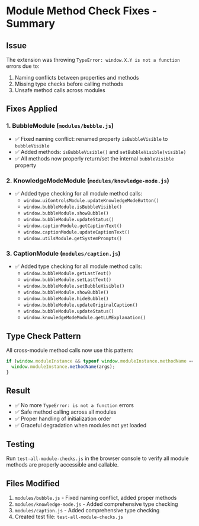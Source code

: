 # Module Method Check Fixes - Summary

## Issue
The extension was throwing `TypeError: window.X.Y is not a function` errors due to:
1. Naming conflicts between properties and methods
2. Missing type checks before calling methods
3. Unsafe method calls across modules

## Fixes Applied

### 1. BubbleModule (`modules/bubble.js`)
- ✅ Fixed naming conflict: renamed property `isBubbleVisible` to `bubbleVisible`
- ✅ Added methods: `isBubbleVisible()` and `setBubbleVisible(visible)`
- ✅ All methods now properly return/set the internal `bubbleVisible` property

### 2. KnowledgeModeModule (`modules/knowledge-mode.js`)
- ✅ Added type checking for all module method calls:
  - `window.uiControlsModule.updateKnowledgeModeButton()`
  - `window.bubbleModule.isBubbleVisible()`
  - `window.bubbleModule.showBubble()`
  - `window.bubbleModule.updateStatus()`
  - `window.captionModule.getCaptionText()`
  - `window.captionModule.updateCaptionText()`
  - `window.utilsModule.getSystemPrompts()`

### 3. CaptionModule (`modules/caption.js`)
- ✅ Added type checking for all module method calls:
  - `window.bubbleModule.getLastText()`
  - `window.bubbleModule.setLastText()`
  - `window.bubbleModule.setBubbleVisible()`
  - `window.bubbleModule.showBubble()`
  - `window.bubbleModule.hideBubble()`
  - `window.bubbleModule.updateOriginalCaption()`
  - `window.bubbleModule.updateStatus()`
  - `window.knowledgeModeModule.getLLMExplanation()`

## Type Check Pattern

All cross-module method calls now use this pattern:
```javascript
if (window.moduleInstance && typeof window.moduleInstance.methodName === 'function') {
  window.moduleInstance.methodName(args);
}
```

## Result

- ✅ No more `TypeError: is not a function` errors
- ✅ Safe method calling across all modules
- ✅ Proper handling of initialization order
- ✅ Graceful degradation when modules not yet loaded

## Testing

Run `test-all-module-checks.js` in the browser console to verify all module methods are properly accessible and callable.

## Files Modified

1. `modules/bubble.js` - Fixed naming conflict, added proper methods
2. `modules/knowledge-mode.js` - Added comprehensive type checking
3. `modules/caption.js` - Added comprehensive type checking
4. Created test file: `test-all-module-checks.js`

